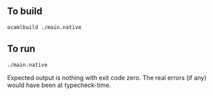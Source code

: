 ## To build

```bash
ocamlbuild ./main.native
```

## To run

```bash
./main.native
```

Expected output is nothing with exit code zero. The real errors (if any) would
have been at typecheck-time.
